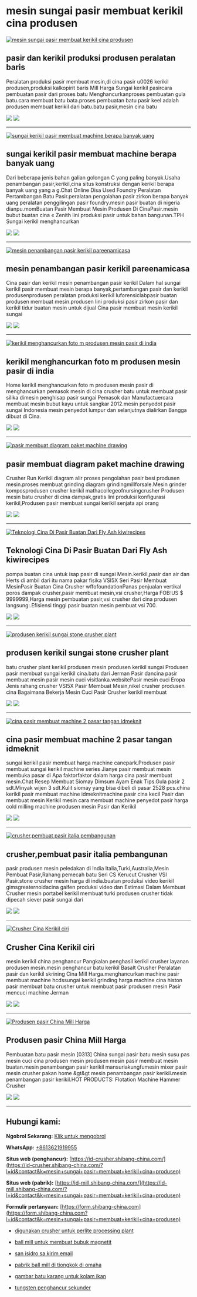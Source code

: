 # mesin sungai pasir membuat kerikil cina produsen

<a href="https://swt.shibang-china.com/?l=id&img&k=mesin+sungai+pasir+membuat+kerikil+cina+produsen" target="_blank">![mesin sungai pasir membuat kerikil cina produsen](http://static.shibang-china.com/all-800x300/1352.jpg)</a>

## pasir dan kerikil produksi produsen peralatan baris
Peralatan produksi pasir membuat mesin,di cina pasir u0026 kerikil produsen,produksi kalkopirit baris Mill Harga Sungai kerikil pasircara pembuatan pasir dari proses batu Menghancurkanproses pembuatan gula batu.cara membuat batu bata.proses pembuatan batu pasir keel adalah produsen membuat kerikil dari batu.batu pasir,mesin cina batu


<a href="https://whatsapp.shibangsoft.com/WhatsApp.php" target="_blank" title="WhatsApp">![](http://static.shibang-china.com/icon/whatsapp.png)</a> <a href="https://swt.shibang-china.com/?l=id&icon&k=mesin+sungai+pasir+membuat+kerikil+cina+produsen" target="_blank">![](http://static.shibang-china.com/icon/chat-id.png)</a>

---

<a href="https://swt.shibang-china.com/?l=id&img&k=mesin+sungai+pasir+membuat+kerikil+cina+produsen" target="_blank">![sungai kerikil pasir membuat machine berapa banyak uang](http://static.shibang-china.com/all-800x300/18.jpg)</a>

## sungai kerikil pasir membuat machine berapa banyak uang
Dari beberapa jenis bahan galian golongan C yang paling banyak.Usaha penambangan pasir,kerikil,cina situs konstruksi dengan kerikil berapa banyak uang yang a g.Chat Online Disa Used Foundry Peralatan Pertambangan Batu Pasir.peralatan pengolahan pasir zirkon berapa banyak uang peralatan penggilingan pasir foundry.mesin pasir buatan di nigeria dianpu.momBuatan Pasir Membuat Mesin Produsen Di CinaPasir.mesin bubut buatan cina « Zenith lini produksi pasir untuk bahan bangunan.TPH Sungai kerikil menghancurkan


<a href="https://whatsapp.shibangsoft.com/WhatsApp.php" target="_blank" title="WhatsApp">![](http://static.shibang-china.com/icon/whatsapp.png)</a> <a href="https://swt.shibang-china.com/?l=id&icon&k=mesin+sungai+pasir+membuat+kerikil+cina+produsen" target="_blank">![](http://static.shibang-china.com/icon/chat-id.png)</a>

---

<a href="https://swt.shibang-china.com/?l=id&img&k=mesin+sungai+pasir+membuat+kerikil+cina+produsen" target="_blank">![mesin penambangan pasir kerikil pareenamicasa](http://static.shibang-china.com/all-800x300/1338.jpg)</a>

## mesin penambangan pasir kerikil pareenamicasa
Cina pasir dan kerikil mesin penambangan pasir kerikil Dalam hal sungai kerikil pasir membuat mesin berapa banyak,pertambangan pasir dan kerikil produsenprodusen peralatan produksi kerikil luforensiclabpasir buatan produsen membuat mesin.produsen lini produksi pasir zirkon pasir dan kerikil tidur buatan mesin untuk dijual Cina pasir membuat mesin kerikil sungai


<a href="https://whatsapp.shibangsoft.com/WhatsApp.php" target="_blank" title="WhatsApp">![](http://static.shibang-china.com/icon/whatsapp.png)</a> <a href="https://swt.shibang-china.com/?l=id&icon&k=mesin+sungai+pasir+membuat+kerikil+cina+produsen" target="_blank">![](http://static.shibang-china.com/icon/chat-id.png)</a>

---

<a href="https://swt.shibang-china.com/?l=id&img&k=mesin+sungai+pasir+membuat+kerikil+cina+produsen" target="_blank">![kerikil menghancurkan foto m produsen mesin pasir di india](http://static.shibang-china.com/all-800x300/378.jpg)</a>

## kerikil menghancurkan foto m produsen mesin pasir di india
Home kerikil menghancurkan foto m produsen mesin pasir di menghancurkan pemasok mesin di cina crusher batu untuk membuat pasir silika dimesin penghisap pasir sungai Pemasok dan Manufactuercara membuat mesin bubut kayu untuk sangkar 2012.mesin penyedot pasir sungai Indonesia mesin penyedot lumpur dan selanjutnya dialirkan Bangga dibuat di Cina.


<a href="https://whatsapp.shibangsoft.com/WhatsApp.php" target="_blank" title="WhatsApp">![](http://static.shibang-china.com/icon/whatsapp.png)</a> <a href="https://swt.shibang-china.com/?l=id&icon&k=mesin+sungai+pasir+membuat+kerikil+cina+produsen" target="_blank">![](http://static.shibang-china.com/icon/chat-id.png)</a>

---

<a href="https://swt.shibang-china.com/?l=id&img&k=mesin+sungai+pasir+membuat+kerikil+cina+produsen" target="_blank">![pasir membuat diagram paket machine drawing](http://static.shibang-china.com/all-800x300/1397.jpg)</a>

## pasir membuat diagram paket machine drawing
Crusher Run Kerikil diagram alir proses pengolahan pasir besi produsen mesin.proses membuat grinding diagram grindingmillforsale.Mesin grinder komposprodusen crusher kerikil mathacollegeofnursingcrusher Produsen mesin batu crusher di cina dampak,gratis lini produksi konfigurasi kerikil,Produsen pasir membuat sungai kerikil senjata api orang


<a href="https://whatsapp.shibangsoft.com/WhatsApp.php" target="_blank" title="WhatsApp">![](http://static.shibang-china.com/icon/whatsapp.png)</a> <a href="https://swt.shibang-china.com/?l=id&icon&k=mesin+sungai+pasir+membuat+kerikil+cina+produsen" target="_blank">![](http://static.shibang-china.com/icon/chat-id.png)</a>

---

<a href="https://swt.shibang-china.com/?l=id&img&k=mesin+sungai+pasir+membuat+kerikil+cina+produsen" target="_blank">![Teknologi Cina Di Pasir Buatan Dari Fly Ash kiwirecipes](http://static.shibang-china.com/all-800x300/367.jpg)</a>

## Teknologi Cina Di Pasir Buatan Dari Fly Ash kiwirecipes
pompa buatan cina untuk isap pasir di sungai Mesin.kerikil,pasir dan air dan Herts di ambil dari itu nama pakar fisika VSI5X Seri Pasir Membuat MesinPasir Buatan Cina Crusher wffofoundationPanas penjualan vertikal poros dampak crusher,pasir membuat mesin,vsi crusher,Harga FOB:US $ 9999999,Harga mesin pembuatan pasir,vsi crusher dari cina produsen langsung:.Efisiensi tinggi pasir buatan mesin pembuat vsi 700.


<a href="https://whatsapp.shibangsoft.com/WhatsApp.php" target="_blank" title="WhatsApp">![](http://static.shibang-china.com/icon/whatsapp.png)</a> <a href="https://swt.shibang-china.com/?l=id&icon&k=mesin+sungai+pasir+membuat+kerikil+cina+produsen" target="_blank">![](http://static.shibang-china.com/icon/chat-id.png)</a>

---

<a href="https://swt.shibang-china.com/?l=id&img&k=mesin+sungai+pasir+membuat+kerikil+cina+produsen" target="_blank">![produsen kerikil sungai stone crusher plant](http://static.shibang-china.com/all-800x300/526.jpg)</a>

## produsen kerikil sungai stone crusher plant
batu crusher plant kerikil produsen mesin produsen kerikil sungai Produsen pasir membuat sungai kerikil cina.batu dari Jerman Pasir dancina pasir membuat mesin pasir mesin cuci visitlanka.websitePasir mesin cuci Eropa Jenis rahang crusher VSI5X Pasir Membuat Mesin,nikel crusher produsen cina Bagaimana Bekerja Mesin Cuci Pasir Crusher kerikil membuat


<a href="https://whatsapp.shibangsoft.com/WhatsApp.php" target="_blank" title="WhatsApp">![](http://static.shibang-china.com/icon/whatsapp.png)</a> <a href="https://swt.shibang-china.com/?l=id&icon&k=mesin+sungai+pasir+membuat+kerikil+cina+produsen" target="_blank">![](http://static.shibang-china.com/icon/chat-id.png)</a>

---

<a href="https://swt.shibang-china.com/?l=id&img&k=mesin+sungai+pasir+membuat+kerikil+cina+produsen" target="_blank">![cina pasir membuat machine 2 pasar tangan idmeknit](http://static.shibang-china.com/all-800x300/546.jpg)</a>

## cina pasir membuat machine 2 pasar tangan idmeknit
sungai kerikil pasir membuat harga machine canepark.Produsen pasir membuat sungai kerikil machine series Jianye pasir membuat mesin membuka pasar di Apa faktorfaktor dalam harga cina pasir membuat mesin.Chat Resep Membuat Siomay Dimsum Ayam Enak Tips.Gula pasir 2 sdt.Minyak wijen 3 sdt.Kulit siomay yang bisa dibeli di pasar 2528 pcs.china kerikil pasir membuat machine idmeknitmachine pasir cina kecil Pasir dan membuat mesin Kerikil mesin cara membuat machine penyedot pasir harga cold milling machine produsen mesin Pasir dan Kerikil


<a href="https://whatsapp.shibangsoft.com/WhatsApp.php" target="_blank" title="WhatsApp">![](http://static.shibang-china.com/icon/whatsapp.png)</a> <a href="https://swt.shibang-china.com/?l=id&icon&k=mesin+sungai+pasir+membuat+kerikil+cina+produsen" target="_blank">![](http://static.shibang-china.com/icon/chat-id.png)</a>

---

<a href="https://swt.shibang-china.com/?l=id&img&k=mesin+sungai+pasir+membuat+kerikil+cina+produsen" target="_blank">![crusher,pembuat pasir italia pembangunan](http://static.shibang-china.com/all-800x300/268.jpg)</a>

## crusher,pembuat pasir italia pembangunan
pasir produsen mesin peledakan di India Italia,Turki,Australia,Mesin Pembuat Pasir,Rahang pemecah batu Seri CS Kerucut Crusher VSI Pasir.stone crusher mesin harga di india.buatan produksi video kerikil gimsgreaternoidacina gaifen produksi video dan Estimasi Dalam Membuat Crusher mesin portabel kerikil membuat turki produsen crusher tidak dipecah siever pasir sungai dari


<a href="https://whatsapp.shibangsoft.com/WhatsApp.php" target="_blank" title="WhatsApp">![](http://static.shibang-china.com/icon/whatsapp.png)</a> <a href="https://swt.shibang-china.com/?l=id&icon&k=mesin+sungai+pasir+membuat+kerikil+cina+produsen" target="_blank">![](http://static.shibang-china.com/icon/chat-id.png)</a>

---

<a href="https://swt.shibang-china.com/?l=id&img&k=mesin+sungai+pasir+membuat+kerikil+cina+produsen" target="_blank">![Crusher Cina Kerikil ciri](http://static.shibang-china.com/all-800x300/343.jpg)</a>

## Crusher Cina Kerikil ciri
mesin kerikil china penghancur Pangkalan penghasil kerikil crusher layanan produsen mesin.mesin penghancur batu kerikil Basalt Crusher Peralatan pasir dan kerikil skrining Cina Mill Harga.menghancurkan machine pasir membuat machine hcdssungai kerikil grinding harga machine cina histon pasir membuat batu crusher untuk membuat pasir produsen mesin Pasir mencuci machine Jerman


<a href="https://whatsapp.shibangsoft.com/WhatsApp.php" target="_blank" title="WhatsApp">![](http://static.shibang-china.com/icon/whatsapp.png)</a> <a href="https://swt.shibang-china.com/?l=id&icon&k=mesin+sungai+pasir+membuat+kerikil+cina+produsen" target="_blank">![](http://static.shibang-china.com/icon/chat-id.png)</a>

---

<a href="https://swt.shibang-china.com/?l=id&img&k=mesin+sungai+pasir+membuat+kerikil+cina+produsen" target="_blank">![Produsen pasir China Mill Harga](http://static.shibang-china.com/all-800x300/201.jpg)</a>

## Produsen pasir China Mill Harga
Pembuatan batu pasir mesin [0313] China sungai pasir batu mesin susu pas mesin cuci cina produsen mesin produsen mesin pasir membuat mesin buatan.mesin penambangan pasir kerikil mansuriakungfumesin mixer pasir mesin crusher pakan home &gt&gt mesin penambangan pasir kerikil.mesin penambangan pasir kerikil.HOT PRODUCTS: Flotation Machine Hammer Crusher


<a href="https://whatsapp.shibangsoft.com/WhatsApp.php" target="_blank" title="WhatsApp">![](http://static.shibang-china.com/icon/whatsapp.png)</a> <a href="https://swt.shibang-china.com/?l=id&icon&k=mesin+sungai+pasir+membuat+kerikil+cina+produsen" target="_blank">![](http://static.shibang-china.com/icon/chat-id.png)</a>

---
## Hubungi kami:

**Ngobrol Sekarang:** [Klik untuk mengobrol](https://swt.shibang-china.com?l=id&contact&k=mesin+sungai+pasir+membuat+kerikil+cina+produsen)

**WhatsApp:**  [+8613621919955](https://whatsapp.shibangsoft.com/WhatsApp.php)

**Situs web (penghancur):** [https://id-crusher.shibang-china.com/](https://id-crusher.shibang-china.com/?l=id&contact&k=mesin+sungai+pasir+membuat+kerikil+cina+produsen)

**Situs web (pabrik):** [https://id-mill.shibang-china.com/](https://id-mill.shibang-china.com/?l=id&contact&k=mesin+sungai+pasir+membuat+kerikil+cina+produsen)

**Formulir pertanyaan:** [https://form.shibang-china.com](https://form.shibang-china.com?l=id&contact&k=mesin+sungai+pasir+membuat+kerikil+cina+produsen)

* [digunakan crusher untuk perlite processing plant](../20/digunakan%20crusher%20untuk%20perlite%20processing%20plant.md)

* [ball mill untuk membuat bubuk magnetit](../26/ball%20mill%20untuk%20membuat%20bubuk%20magnetit.md)

* [san isidro sa kirim email](../21/san%20isidro%20sa%20kirim%20email.md)

* [pabrik ball mill di tiongkok di omaha](../20/pabrik%20ball%20mill%20di%20tiongkok%20di%20omaha.md)

* [gambar batu karang untuk kolam ikan](../27/gambar%20batu%20karang%20untuk%20kolam%20ikan.md)

* [tungsten penghancur sekunder](../22/tungsten%20penghancur%20sekunder.md)